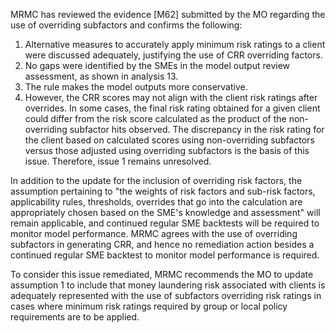 MRMC has reviewed the evidence [M62] submitted by the MO regarding the use of overriding subfactors and confirms the following:

1. Alternative measures to accurately apply minimum risk ratings to a client were discussed adequately, justifying the use of CRR overriding factors.
2. No gaps were identified by the SMEs in the model output review assessment, as shown in analysis 13.
3. The rule makes the model outputs more conservative.
4. However, the CRR scores may not align with the client risk ratings after overrides. In some cases, the final risk rating obtained for a given client could differ from the risk score calculated as the product of the non-overriding subfactor hits observed. The discrepancy in the risk rating for the client based on calculated scores using non-overriding subfactors versus those adjusted using overriding subfactors is the basis of this issue. Therefore, issue 1 remains unresolved.

In addition to the update for the inclusion of overriding risk factors, the assumption pertaining to "the weights of risk factors and sub-risk factors, applicability rules, thresholds, overrides that go into the calculation are appropriately chosen based on the SME's knowledge and assessment" will remain applicable, and continued regular SME backtests will be required to monitor model performance. MRMC agrees with the use of overriding subfactors in generating CRR, and hence no remediation action besides a continued regular SME backtest to monitor model performance is required.

To consider this issue remediated, MRMC recommends the MO to update assumption 1 to include that money laundering risk associated with clients is adequately represented with the use of subfactors overriding risk ratings in cases where minimum risk ratings required by group or local policy requirements are to be applied.
